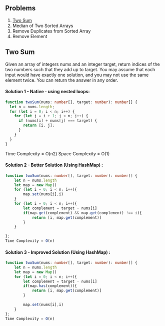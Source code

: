 ## Problems
1. [Two Sum](#two-sum)
2. Median of Two Sorted Arrays
3. Remove Duplicates from Sorted Array
4. Remove Element

## Two Sum
Given an array of integers nums and an integer target, return indices of the two numbers such that they add up to target.
You may assume that each input would have exactly one solution, and you may not use the same element twice.
You can return the answer in any order.
#### Solution 1 - Native - using nested loops:
```typescript
function twoSum(nums: number[], target: number): number[] {
  let n = nums.length;
  for (let i = 0; i < n; i++) {
    for (let j = i + 1; j < n; j++) {
      if (nums[i] + nums[j] === target) {
        return [i, j];
      }
    }
  }
}
```
Time Complexity = O(n2)
Space Complexity = O(1)

#### Solution 2 - Better Solution (Using HashMap) :
```typescript
function twoSum(nums: number[], target: number): number[] {
    let n = nums.length
    let map = new Map()
    for (let i = 0; i < n; i++){
        map.set(nums[i],i)
    }
    for (let i = 0; i < n; i++){
        let complement = target - nums[i]
        if(map.get(complement) && map.get(complement) !== i){
            return [i, map.get(complement)]
        }
    }
    
};
Time Complexity = O(n)
```
#### Solution 3 - Improved Solution (Using HashMap) :
```typescript
function twoSum(nums: number[], target: number): number[] {
    let n = nums.length
    let map = new Map()
    for (let i = 0; i < n; i++){
        let complement = target - nums[i]
        if(map.has(complement)){
            return [i, map.get(complement)]
        }
        
        map.set(nums[i],i)
    }
};
Time Complexity = O(n)
```
